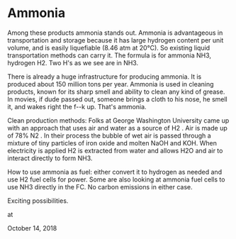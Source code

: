 # Ammonia


Among these products ammonia stands out. Ammonia is advantageous in transportation and storage because it has large hydrogen content per unit volume, and is easily liquefiable (8.46 atm at 20°C). So existing liquid transportation methods can carry it. The formula is for ammonia NH3, hydrogen H2. Two H's as we see are in NH3.



There is already a huge infrastructure for producing ammonia. It is produced about 150 million tons per year. Ammonia is used in cleaning products, known for its sharp smell and ability to clean any kind of grease. In movies, if dude passed out, someone brings a cloth to his nose, he smell it, and wakes right the f--k up. That's ammonia.



Clean production methods: Folks at George Washington University came up with an approach that uses air and water as a source of H2 . Air is made up of 78% N2 . In their process the bubble of wet air is passed through a mixture of tiny particles of iron oxide and molten NaOH and KOH. When electricity is applied H2 is extracted from water and allows H2O and air to interact directly to form NH3. 



How to use ammonia as fuel: either convert it to hydrogen as needed and use H2 fuel cells for power. Some are also looking at ammonia fuel cells to use NH3 directly in the FC. No carbon emissions in either case.


Exciting possibilities.








at

October 14, 2018















